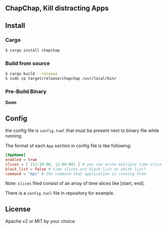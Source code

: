 ## ChapChap, Kill distracting Apps

## Install
### Cargo
```sh
$ cargo install chapchap
```

### Build from source
```sh
$ cargo build --release
$ sudo cp target/release/chapchap /usr/local/bin/
```

### Pre-Build Binary
**Soon**

## Config
the config file is `config.toml` that must be present next to binary
file while running.

The format of each `App` section in config file is like following:
```toml
[AppName]
enabled = true
slices = [ [13:10:00, 12:00:00] ] # you can write multiple time slice
black_list = false # time slices are black list or white list?
command = "mpv" # the command that application is running from
```
Note: `slices` filed consist of an array of time slices like [start,
end].

There is a `config.tonl` file in repository for example.

## License
Apache v2 or MIT by your choice
